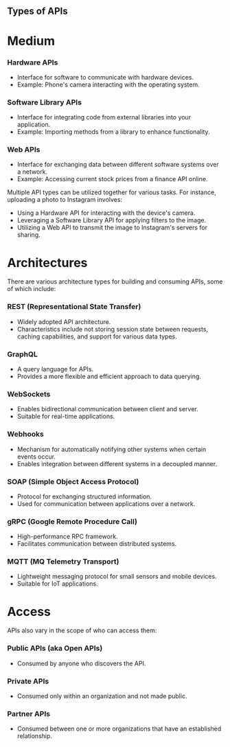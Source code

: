 ## Types of APIs
# Medium

### Hardware APIs
- Interface for software to communicate with hardware devices.
- Example: Phone's camera interacting with the operating system.

### Software Library APIs
- Interface for integrating code from external libraries into your application.
- Example: Importing methods from a library to enhance functionality.

### Web APIs
- Interface for exchanging data between different software systems over a network.
- Example: Accessing current stock prices from a finance API online.

Multiple API types can be utilized together for various tasks. For instance, uploading a photo to Instagram involves:

- Using a Hardware API for interacting with the device's camera.
- Leveraging a Software Library API for applying filters to the image.
- Utilizing a Web API to transmit the image to Instagram's servers for sharing.

# Architectures

There are various architecture types for building and consuming APIs, some of which include:

### REST (Representational State Transfer)
- Widely adopted API architecture.
- Characteristics include not storing session state between requests, caching capabilities, and support for various data types.

### GraphQL
- A query language for APIs.
- Provides a more flexible and efficient approach to data querying.

### WebSockets
- Enables bidirectional communication between client and server.
- Suitable for real-time applications.

### Webhooks
- Mechanism for automatically notifying other systems when certain events occur.
- Enables integration between different systems in a decoupled manner.

### SOAP (Simple Object Access Protocol)
- Protocol for exchanging structured information.
- Used for communication between applications over a network.

### gRPC (Google Remote Procedure Call)
- High-performance RPC framework.
- Facilitates communication between distributed systems.

### MQTT (MQ Telemetry Transport)
- Lightweight messaging protocol for small sensors and mobile devices.
- Suitable for IoT applications.

# Access

APIs also vary in the scope of who can access them:

### Public APIs (aka Open APIs)
- Consumed by anyone who discovers the API.

### Private APIs
- Consumed only within an organization and not made public.

### Partner APIs
- Consumed between one or more organizations that have an established relationship.
